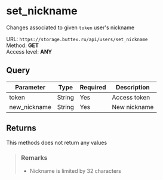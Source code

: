 # set_nickname
Changes associated to given `token` user's nickname

URL: `https://storage.buttex.ru/api/users/set_nickname`\
Method: **GET**\
Access level: **ANY**

## Query
| Parameter    | Type    | Required | Description   |
|--------------|---------|----------|---------------|
| token        | String  | Yes      | Access token  |
| new_nickname | String  | Yes      | New nickname  |

## Returns
This methods does not return any values

> ### Remarks
> - Nickname is limited by 32 characters